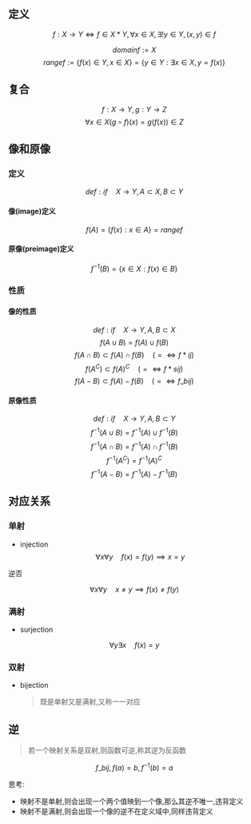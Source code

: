 ## 定义

$$
f : X \rightarrow Y  \Longleftrightarrow f \in X *Y , \forall x \in X , \exists! y \in Y , (x,y) \in f
$$

$$ domain f := X$$
$$ range f := \{ f(x) \in Y ,x \in X\} = \{ y \in Y : \exists x \in X,y = f(x)\}$$

## 复合

$$f : X \rightarrow Y ,g: Y \rightarrow Z$$
$$\forall x \in X   (g \circ f)(x) = g(f(x)) \in Z $$

## 像和原像

### 定义

$$def: if \quad  X \rightarrow Y, A \subset X,B \subset Y$$

#### 像(image)定义

$$ f(A) = \{ f(x): x \in A \} = rangef$$

#### 原像(preimage)定义

$$ f^{-1}(B) = \{ x \in X : f(x) \in B \}$$

### 性质

#### 像的性质

$$def: if \quad  X \rightarrow Y, A,B \subset X$$
$$f(A \cup B) = f(A) \cup f(B) $$
$$f(A \cap B) \subset f(A) \cap f(B) \quad (= \Longleftrightarrow f*{ij} )$$
$$f(A^C) \subset f(A)^C \quad (= \Longleftrightarrow f*{sij} )$$
$$f(A - B) \subset f(A) - f(B) \quad (= \Longleftrightarrow f\_{bij} )$$

#### 原像性质

$$def: if \quad  X \rightarrow Y, A,B \subset Y$$
$$f^{-1}(A \cup B) = f^{-1}(A) \cup f^{-1}(B) $$
$$f^{-1}(A \cap B) = f^{-1}(A) \cap f^{-1}(B) $$
$$f^{-1}(A^C) = f^{-1}(A)^C $$
$$f^{-1}(A - B) = f^{-1}(A) - f^{-1}(B) $$

## 对应关系

### 单射

- injection
  $$ \forall x \forall y \quad f(x)=f(y) \implies x = y $$

逆否

$$ \forall x \forall y \quad x \neq y \implies f(x) \neq f(y) $$

### 满射

- surjection

$$ \forall y \exists x \quad f(x) = y $$

### 双射

- bijection
  > 既是单射又是满射,又称一一对应

## 逆

> 若一个映射关系是双射,则函数可逆,称其逆为反函数

$$ f\_{bij},f(a)=b,f^{-1}(b) = a $$

思考:

- 映射不是单射,则会出现一个两个值映到一个像,那么其逆不唯一,违背定义
- 映射不是满射,则会出现一个像的逆不在定义域中,同样违背定义
